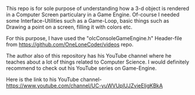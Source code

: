 This repo is for sole purpose of understanding how a 3-d object is rendered in a Computer Screen particulary in a Game Engine.
Of-course I needed some Interface-Utilities such as a Game-Loop, basic things such as Drawing a point on a screen,
filling it with colors etc.

For this purpose, I have used the "olcConsoleGameEngine.h" Header-file from https://github.com/OneLoneCoder/videos repo.

The author also of this repository has his YouTube channel where he teaches about a lot of things related to Computer Science.
I would definitely recommend to check out his YouTube series on Game-Engine.

Here is the link to his YouTube channel- https://www.youtube.com/channel/UC-yuWVUplUJZvieEligKBkA
